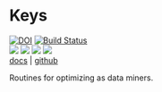 # Keys

[![DOI](https://zenodo.org/badge/DOI/10.5281/zenodo.4728990.svg)](https://doi.org/10.5281/zenodo.4728990)
[![Build Status](https://travis-ci.com/timm/keys.svg?branch=main)](https://travis-ci.com/timm/keys)<br>
![](https://img.shields.io/badge/linting-luac-brown)
![](https://img.shields.io/badge/language-lua,bash-orange)
![](https://img.shields.io/badge/purpose-ai%20,%20se-blueviolet)
[![](https://img.shields.io/badge/license-mit-lightgrey)](http://github.com/timm/keys/blob/main/LICENSE.md)<br>
[docs](http://menzies.us/keys/index.html) | [github](http://github.com/timm/keys)



Routines for optimizing as data miners.
